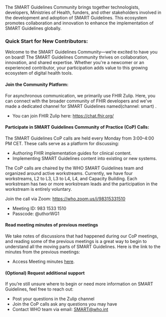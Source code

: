 The SMART Guidelines Community brings together technologists, developers, Ministries of Health, funders, and other stakeholders involved in the development and adoption of SMART Guidelines. This ecosystem promotes collaboration and innovation to enhance the implementation of SMART Guidelines globally. 

### Quick Start for New Contributors:  

Welcome to the SMART Guidelines Community—we’re excited to have you on board! The SMART Guidelines Community thrives on collaboration, innovation, and shared expertise. Whether you're a newcomer or an experienced contributor, your participation adds value to this growing ecosystem of digital health tools.  

#### Join the Community Platform:  

For asynchronous communication, we primarily use FHIR Zulip. Here, you can connect with the broader community of FHIR developers and we’ve made a dedicated channel  for SMART Guidelines named(channel: smart) . 
- You can join FHIR Zulip here: <a href="https://chat.fhir.org/">https://chat.fhir.org/</a>

#### Participate in SMART Guidelines Community of Practice (CoP) Calls:  

The SMART Guidelines CoP calls are held every Monday from 3:00–4:00 PM CET. These calls serve as a platform for discussing: 
- Authoring FHIR implementation guides for clinical content. 
- Implementing SMART Guidelines content into existing or new systems. 

The CoP calls are chaired by the WHO SMART Guidelines team and organized around active workstreams. Currently, we have four workstreams, L2 to L3, L3 to L4, L4, and Capacity Building. Each workstream has two or more workstream leads and the participation in the workstream is entirely voluntary.  

Join the call via Zoom: <a href="https://who.zoom.us/j/98315331510">https://who.zoom.us/j/98315331510</a>
- Meeting ID: 983 1533 1510 
- Passcode: @uthorWG1 

#### Read meeting minutes of previous meetings  

We take notes of discussions that had happened during our CoP meetings, and reading some of the previous meetings is a great way to begin to understand all the moving parts of SMART Guidelines. Here is the link to the minutes from the previous meetings: 

- Access Meeting minutes <a href="https://worldhealthorg-my.sharepoint.com/:w:/g/personal/ratanaprayuln_who_int/EVwk3JsUSVBBh2ew1xn7HtwBPd_TL2XL1ti48tymiVa36Q?rtime=JZAh3Sf320g">here</a>. 

 

#### (Optional) Request additional support  

If you’re still unsure where to begin or need more information on SMART Guidelines, feel free to reach out:  

- Post your questions in the Zulip channel 
- Join the CoP calls ask any questions you may have  
- Contact WHO team via email: <a href= "mailto:SMART@who.int">SMART@who.int</a>